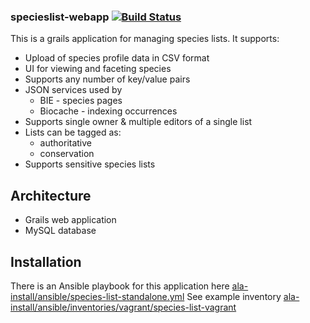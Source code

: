 ### specieslist-webapp   [![Build Status](https://travis-ci.org/AtlasOfLivingAustralia/specieslist-webapp.svg?branch=master)](https://travis-ci.org/AtlasOfLivingAustralia/specieslist-webapp)

This is a  grails application for managing species lists. It supports:

 * Upload of species profile data in CSV format
 * UI for viewing and faceting species
 * Supports any number of key/value pairs
 * JSON services used by
   * BIE - species pages
   * Biocache - indexing occurrences
 * Supports single owner & multiple editors of a single list
 * Lists can be tagged as:
   * authoritative
   * conservation
 * Supports sensitive species lists

 
## Architecture 

 * Grails web application
 * MySQL database


## Installation

There is an Ansible playbook for this application here [ala-install/ansible/species-list-standalone.yml](https://github.com/AtlasOfLivingAustralia/ala-install/blob/master/ansible/species-list-standalone.yml)
See example inventory
[ala-install/ansible/inventories/vagrant/species-list-vagrant](https://github.com/AtlasOfLivingAustralia/ala-install/tree/master/ansible/inventories/vagrant)

 
